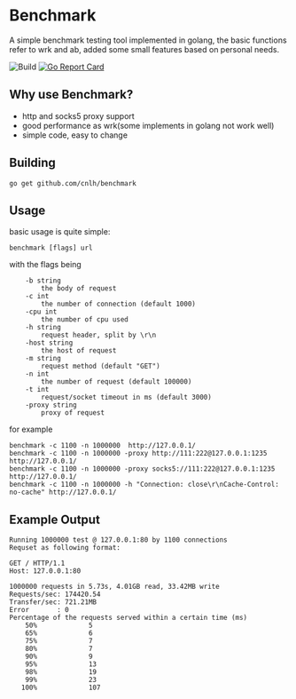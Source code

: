 # Benchmark
A simple benchmark testing tool implemented in golang, the basic functions refer to wrk and ab, added some small features based on personal needs.

![Build](https://github.com/cnlh/benchmark/workflows/Build/badge.svg) [![Go Report Card](https://goreportcard.com/badge/github.com/cnlh/benchmark)](https://goreportcard.com/report/github.com/cnlh/benchmark)
## Why use Benchmark?
- http and socks5 proxy support
- good performance as wrk(some implements in golang not work well)
- simple code, easy to change
## Building

```shell script
go get github.com/cnlh/benchmark
```
## Usage

basic usage is quite simple:
```shell script
benchmark [flags] url
```

with the flags being
```shell script
    -b string
      	the body of request
    -c int
      	the number of connection (default 1000)
    -cpu int
      	the number of cpu used
    -h string
      	request header, split by \r\n
    -host string
      	the host of request
    -m string
      	request method (default "GET")
    -n int
      	the number of request (default 100000)
    -t int
      	request/socket timeout in ms (default 3000)
    -proxy string
    	proxy of request
```
for example
```shell script
benchmark -c 1100 -n 1000000  http://127.0.0.1/
benchmark -c 1100 -n 1000000 -proxy http://111:222@127.0.0.1:1235 http://127.0.0.1/
benchmark -c 1100 -n 1000000 -proxy socks5://111:222@127.0.0.1:1235 http://127.0.0.1/
benchmark -c 1100 -n 1000000 -h "Connection: close\r\nCache-Control: no-cache" http://127.0.0.1/
```

## Example Output
```shell script
Running 1000000 test @ 127.0.0.1:80 by 1100 connections
Requset as following format:

GET / HTTP/1.1
Host: 127.0.0.1:80

1000000 requests in 5.73s, 4.01GB read, 33.42MB write
Requests/sec: 174420.54
Transfer/sec: 721.21MB
Error       : 0
Percentage of the requests served within a certain time (ms)
    50%				5
    65%				6
    75%				7
    80%				7
    90%				9
    95%				13
    98%				19
    99%				23
   100%				107
```
